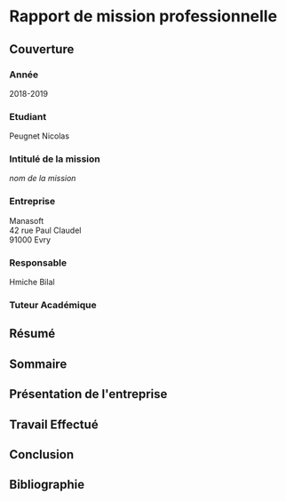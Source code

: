 # Rapport de mission professionnelle

## Couverture

### Année
2018-2019

### Etudiant
Peugnet Nicolas

### Intitulé de la mission
_nom de la mission_

### Entreprise
Manasoft  
42 rue Paul Claudel  
91000 Evry

### Responsable
Hmiche Bilal

### Tuteur Académique

## Résumé

## Sommaire

## Présentation de l'entreprise

## Travail Effectué

## Conclusion

## Bibliographie